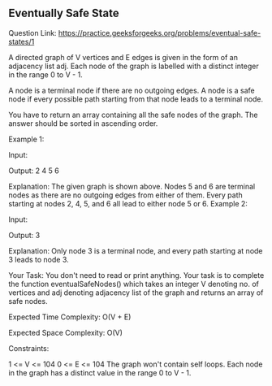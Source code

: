 ## Eventually Safe State 

Question Link: https://practice.geeksforgeeks.org/problems/eventual-safe-states/1

A directed graph of V vertices and E edges is given in the form of an adjacency list adj. Each node of the graph is labelled with a distinct integer in the range 0 to V - 1.

A node is a terminal node if there are no outgoing edges. A node is a safe node if every possible path starting from that node leads to a terminal node.

You have to return an array containing all the safe nodes of the graph. The answer should be sorted in ascending order.

Example 1:

Input:


Output:
2 4 5 6

Explanation:
The given graph is shown above.
Nodes 5 and 6 are terminal nodes as there are no 
outgoing edges from either of them. 
Every path starting at nodes 2, 4, 5, and 6 all 
lead to either node 5 or 6.
Example 2:

Input:


Output:
3

Explanation:
Only node 3 is a terminal node, and every path 
starting at node 3 leads to node 3.

Your Task:
You don't need to read or print anything. Your task is to complete the function eventualSafeNodes() which takes an integer V denoting no. of vertices and adj denoting adjacency list of the graph and returns an array of safe nodes.

Expected Time Complexity: O(V + E)

Expected Space Complexity: O(V)

Constraints:

1 <= V <= 104
0 <= E <= 104
The graph won't contain self loops.
Each node in the graph has a distinct value in the range 0 to V - 1.